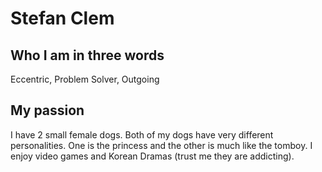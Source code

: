 # Stefan Clem

## Who I am in three words
Eccentric, Problem Solver, Outgoing

## My passion
I have 2 small female dogs. Both of my dogs have very different personalities. One is the princess and the other is much like the tomboy. I enjoy video games and Korean Dramas (trust me they are addicting).